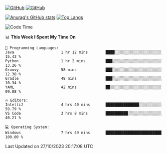 [![GitHub](https://img.shields.io/github/followers/sharpxk?style=social)](https://github.com/sharpxk) [![GitHub](https://img.shields.io/github/stars/sharpxk?style=social)](https://github.com/sharpxk)

[![Anurag's GitHub stats](https://github-readme-stats-git-masterrstaa-rickstaa.vercel.app/api?username=sharpxk&hide=contribs,prs,issues&show_icons=true&theme=tokyonight)](https://github.com/anuraghazra/github-readme-stats)
[![Top Langs](https://github-readme-stats-git-masterrstaa-rickstaa.vercel.app/api/top-langs/?username=sharpxk&layout=compact&theme=tokyonight)](https://github.com/anuraghazra/github-readme-stats)

<!--START_SECTION:waka-->
![Code Time](http://img.shields.io/badge/Code%20Time-337%20hrs%2046%20mins-blue)

📊 **This Week I Spent My Time On** 

```text
💬 Programming Languages: 
Java                     1 hr 12 mins        ████░░░░░░░░░░░░░░░░░░░░░   15.43 % 
Python                   1 hr 2 mins         ███░░░░░░░░░░░░░░░░░░░░░░   13.26 % 
Groovy                   58 mins             ███░░░░░░░░░░░░░░░░░░░░░░   12.38 % 
Gradle                   48 mins             ███░░░░░░░░░░░░░░░░░░░░░░   10.34 % 
YAML                     42 mins             ██░░░░░░░░░░░░░░░░░░░░░░░   09.08 % 

🔥 Editors: 
IntelliJ                 4 hrs 40 mins       ███████████████░░░░░░░░░░   59.79 % 
VS Code                  3 hrs 8 mins        ██████████░░░░░░░░░░░░░░░   40.21 % 

💻 Operating System: 
Windows                  7 hrs 49 mins       █████████████████████████   100.00 % 
```


 Last Updated on 27/10/2023 20:17:08 UTC
<!--END_SECTION:waka-->

